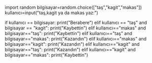 import random
bilgisayar=random.choice(["taş","kagit","makas"])
kullanıcı=input("taş,kagit ya da makas yaz:")

if kullanıcı == bilgisayar:
    print("Berabere")
elif kullanıcı == "taş" and bilgisayar == "kagit":
    print("Kaybettin")
elif kullanıcı=="makas" and bilgisayar=="taş":
    print("Kaybettin")
elif kullanıcı=="taş" and bilgisayar=="makas":
    print("Kazandın")
elif kullanıcı=="makas" and bilgisayar=="kagit":
    print("Kazandın")
elif kullanıcı=="kagit" and bilgisayar=="taş":
    print("Kazandın")
elif kullanıcı=="kagit" and bilgisayar=="makas":
    print("Kaybettin")
